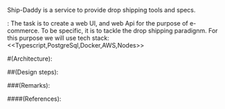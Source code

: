 Ship-Daddy is a service to provide drop shipping tools and specs.

<Problem Statement>: The task is to create a web UI, and web Api for the purpose of e-commerce. To be specific, it is to tackle the drop shipping paradignm. For this purpose we will use tech stack: <<Typescript,PostgreSql,Docker,AWS,Nodes>>
  
  #(Architecture):
  
  ##(Design steps):
  
  
  ###(Remarks):
  
  ####(References):
